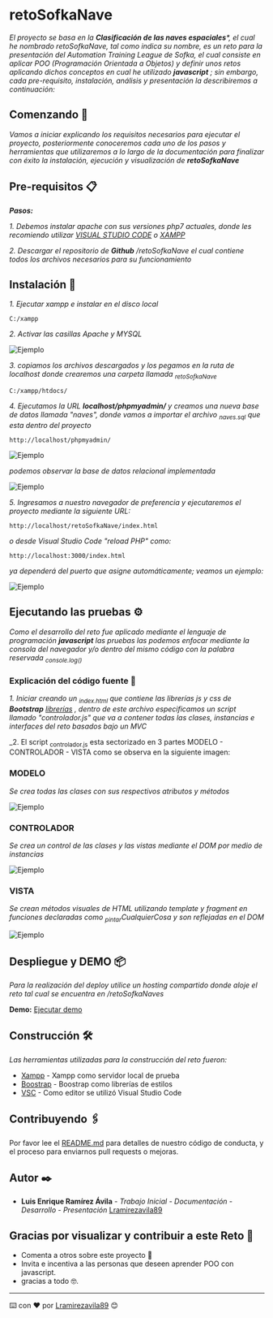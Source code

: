 # retoSofkaNave
_El proyecto se basa en la **Clasificación de las naves espaciales***, el cual he nombrado retoSofkaNave, tal como indica su nombre, es un reto para la presentación del Automation Training League de Sofka, el cual consiste en aplicar POO (Programación Orientada a Objetos)  y definir unos retos aplicando dichos conceptos en cual he utilizado **javascript** ; sin embargo, cada pre-requisito, instalación, análisis y presentación la describiremos a continuación:_

## Comenzando 🚀

_Vamos a iniciar  explicando los requisitos necesarios para ejecutar el proyecto, posteriormente conoceremos cada uno de los pasos y herramientas que utilizaremos a lo largo de la documentación para finalizar con éxito la instalación, ejecución y visualización de **retoSofkaNave**_


## Pre-requisitos 📋

_***Pasos:***_

_1. Debemos instalar apache con sus versiones php7 actuales, donde les recomiendo utilizar [VISUAL STUDIO CODE](https://code.visualstudio.com/) o [XAMPP](https://www.apachefriends.org/es/index.html)_

_2. Descargar el repositorio de **Github** /retoSofkaNave el cual contiene todos los archivos necesarios para su funcionamiento_


## Instalación 🔧

_1. Ejecutar xampp e instalar en el disco local_

```
C:/xampp
```

_2. Activar las casillas Apache y MYSQL_

![Ejemplo](https://milenaavilezodontologa.com/retoSofkaNaves/vista/img/1.png)

_3. copiamos los archivos descargados y los pegamos en la ruta de localhost donde crearemos una carpeta llamada <sub>retoSofkaNave</sub>_

```
C:/xampp/htdocs/
```

_4. Ejecutamos la URL **localhost/phpmyadmin/** y creamos una nueva base de datos llamada "naves", donde vamos a importar el archivo <sub>naves.sql</sub> que esta dentro del proyecto_

```
http://localhost/phpmyadmin/
```

![Ejemplo](https://milenaavilezodontologa.com/retoSofkaNaves/vista/img/3.png)

_podemos observar la base de datos relacional implementada_

![Ejemplo](https://milenaavilezodontologa.com/retoSofkaNaves/vista/img/7.png)

_5. Ingresamos a nuestro navegador de preferencia y ejecutaremos el proyecto mediante la siguiente URL:_

```
http://localhost/retoSofkaNave/index.html
```
_o desde Visual Studio Code "reload PHP" como:_

```
http://localhost:3000/index.html
```
_ya dependerá del puerto que asigne automáticamente; veamos un ejemplo:_

![Ejemplo](https://milenaavilezodontologa.com/retoSofkaNaves/vista/img/2.png)


## Ejecutando las pruebas ⚙️

_Como el desarrollo del reto fue aplicado mediante el lenguaje de programación **javascript** las pruebas las podemos enfocar mediante la consola del navegador y/o dentro del mismo código con la palabra reservada <sub>console.log()</sub>_

### Explicación del código fuente 🔩

_1. Iniciar creando un <sub>index.html</sub> que contiene las librerías js y css de **Bootstrap** [librerías](https://getbootstrap.com/) , dentro de este archivo especificamos un script llamado "controlador.js" que va a contener todas las clases, instancias e interfaces del reto basados bajo un MVC_

_2. El script <sub>controlador.js</sub> esta sectorizado en 3 partes MODELO - CONTROLADOR - VISTA como se observa en la siguiente imagen:

### MODELO

_Se crea todas las clases con sus respectivos atributos y métodos_

![Ejemplo](https://milenaavilezodontologa.com/retoSofkaNaves/vista/img/4.png)

### CONTROLADOR

_Se crea un control de  las clases y las vistas mediante el DOM por medio de instancias_

![Ejemplo](https://milenaavilezodontologa.com/retoSofkaNaves/vista/img/5.png)

### VISTA

_Se crean métodos visuales de HTML utilizando template y fragment en funciones declaradas como <sub>pintar</sub>CualquierCosa y son reflejadas en el DOM_

![Ejemplo](https://milenaavilezodontologa.com/retoSofkaNaves/vista/img/6.png)

## Despliegue y DEMO 📦

_Para la realización del deploy utilice un hosting compartido donde aloje el reto tal cual se encuentra en /retoSofkaNaves_

**Demo:** [Ejecutar demo](https://milenaavilezodontologa.com/retoSofkaNaves/)

## Construcción 🛠️

_Las herramientas utilizadas para la construcción del reto fueron:_

* [Xampp](https://www.apachefriends.org/es/index.html) - Xampp como servidor local de prueba
* [Boostrap](https://getbootstrap.com/) - Boostrap como librerías de estilos 
* [VSC](https://code.visualstudio.com/) - Como editor se utilizó Visual Studio Code

## Contribuyendo 🖇️

Por favor lee el [README.md](https://github.com/Lramirezavila89/retoSofkaNave/blob/main/README.md) para detalles de nuestro código de conducta, y el proceso para enviarnos pull requests o mejoras.




## Autor ✒️

* **Luis Enrique Ramírez Ávila** - *Trabajo Inicial*  - *Documentación*  - *Desarrollo* - *Presentación*  [Lramirezavila89](https://github.com/Lramirezavila89)

## Gracias por visualizar y contribuir a este Reto 🎁
* Comenta a otros sobre este proyecto 📢
* Invita e incentiva a las personas que deseen aprender POO con javascript. 
* gracias a todo 🤓.



---
⌨️ con ❤️ por [Lramirezavila89](https://github.com/Lramirezavila89) 😊
